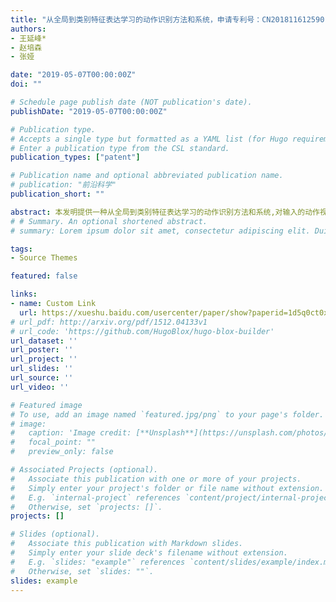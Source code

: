 ```yaml
---
title: "从全局到类别特征表达学习的动作识别方法和系统，申请专利号：CN201811612590.8" 
authors:
- 王延峰*
- 赵培森
- 张娅

date: "2019-05-07T00:00:00Z"
doi: ""

# Schedule page publish date (NOT publication's date).
publishDate: "2019-05-07T00:00:00Z"

# Publication type.
# Accepts a single type but formatted as a YAML list (for Hugo requirements).
# Enter a publication type from the CSL standard.
publication_types: ["patent"]

# Publication name and optional abbreviated publication name.
# publication: "前沿科学"
publication_short: ""

abstract: 本发明提供一种从全局到类别特征表达学习的动作识别方法和系统,对输入的动作视频,使用深度神经网络学习动作数据的全局特征表达并提取特征;通过提取到的全局特征表达,使用特征通道稀疏度来获取类别间的相似度结构关系;对输入的每一类视频动作,使用全卷积深度神经网络学习其相应的类别掩膜;使用得到的类别间相似度结构关系来约束类别掩膜的相似程度;对输入的动作视频,使用深度神经网络学习动作数据的类别特定特征表达并提取相应特征;对提取的全局和类别特定特征进行融合,得到最终具有区分性表达的特征并完成动作的识别.能够对输入的动作视频提取从全局到类别特定的特征表达,进行复杂动作的识别.
# # Summary. An optional shortened abstract.
# summary: Lorem ipsum dolor sit amet, consectetur adipiscing elit. Duis posuere tellus ac convallis placerat. Proin tincidunt magna sed ex sollicitudin condimentum.

tags:
- Source Themes

featured: false

links:
- name: Custom Link
  url: https://xueshu.baidu.com/usercenter/paper/show?paperid=1d5q0ct0x41s0vn073590a20pq295542&site=xueshu_se
# url_pdf: http://arxiv.org/pdf/1512.04133v1
# url_code: 'https://github.com/HugoBlox/hugo-blox-builder'
url_dataset: ''
url_poster: ''
url_project: ''
url_slides: ''
url_source: ''
url_video: ''

# Featured image
# To use, add an image named `featured.jpg/png` to your page's folder. 
# image:
#   caption: 'Image credit: [**Unsplash**](https://unsplash.com/photos/s9CC2SKySJM)'
#   focal_point: ""
#   preview_only: false

# Associated Projects (optional).
#   Associate this publication with one or more of your projects.
#   Simply enter your project's folder or file name without extension.
#   E.g. `internal-project` references `content/project/internal-project/index.md`.
#   Otherwise, set `projects: []`.
projects: []

# Slides (optional).
#   Associate this publication with Markdown slides.
#   Simply enter your slide deck's filename without extension.
#   E.g. `slides: "example"` references `content/slides/example/index.md`.
#   Otherwise, set `slides: ""`.
slides: example
---
```

